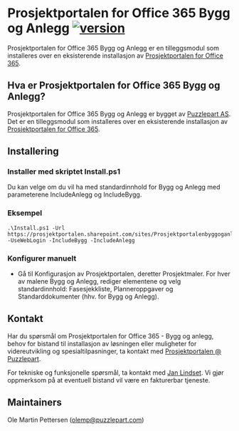﻿﻿Prosjektportalen for Office 365 Bygg og Anlegg  [![version](https://img.shields.io/badge/version-0.5.0-yellow.svg)](https://semver.org)
=================

Prosjektportalen for Office 365 Bygg og Anlegg er en tilleggsmodul som installeres over en eksisterende installasjon av <a href="https://github.com/Puzzlepart/prosjektportalen365">Prosjektportalen for Office 365</a>.

## Hva er Prosjektportalen for Office 365 Bygg og Anlegg? ##

Prosjektportalen for Office 365 Bygg og Anlegg er bygget av <a href="http://www.puzzlepart.com">Puzzlepart AS</a>. Det er en tilleggsmodul som installeres over en eksisterende installasjon av <a href="https://github.com/Puzzlepart/prosjektportalen365">Prosjektportalen for Office 365</a>.

## Installering ##

### Installer med skriptet Install.ps1

Du kan velge om du vil ha med standardinnhold for Bygg og Anlegg med parameterene IncludeAnlegg og IncludeBygg.

### Eksempel
```
.\Install.ps1 -Url https://prosjektportalen.sharepoint.com/sites/Prosjektportalenbyggoganlegg -UseWebLogin -IncludeBygg -IncludeAnlegg
```


### Konfigurer manuelt

* Gå til Konfigurasjon av Prosjektportalen, deretter Prosjektmaler. For hver av malene Bygg og Anlegg, rediger elementene og velg standardinnhold: Fasesjekkliste, Planneroppgaver og Standarddokumenter (hhv. for Bygg og Anlegg).

## Kontakt ##

Har du spørsmål om Prosjektportalen for Office 365 - Bygg og anlegg, behov for bistand til installasjon av løsningen eller muligheter for videreutvikling og spesialtilpasninger, ta kontakt med <a href="mailto:prosjektportalen@puzzlepart.com">Prosjektportalen @ Puzzlepart</a>. 

For tekniske og funksjonelle spørsmål, ta kontakt med <a href="mailto:jan.lindset@puzzlepart.com">Jan Lindset</a>. Vi gjør oppmerksom på at eventuell bistand vil være en fakturerbar tjeneste. 

## Maintainers ##

Ole Martin Pettersen (olemp@puzzlepart.com)
